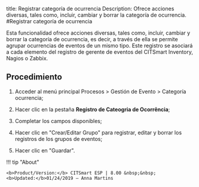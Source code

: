 title: Registrar categoría de ocurrencia
Description: Ofrece acciones diversas, tales como, incluir, cambiar y borrar la categoría de ocurrencia.
#Registrar categoría de ocurrencia


Esta funcionalidad ofrece acciones diversas, tales como, incluir, cambiar y
borrar la categoría de ocurrencia, es decir, a través de ella se permite agrupar
ocurrencias de eventos de un mismo tipo. Este registro se asociará a cada
elemento del registro de gerente de eventos del CITSmart Inventory, Nagios o
Zabbix.

Procedimiento
-----------------

1.  Acceder al menú principal Procesos \> Gestión de Evento \> Categoría
    ocurrencia;

2.  Hacer clic en la pestaña **Registro de Cateogria de Ocorrência**;

3.  Completar los campos disponibles;

4.  Hacer clic en "Crear/Editar Grupo" para registrar, editar y borrar los
    registros de los grupos de eventos;

5.  Hacer clic en "Guardar".



!!! tip "About"

    <b>Product/Version:</b> CITSmart ESP | 8.00 &nbsp;&nbsp;
    <b>Updated:</b>01/24/2019 – Anna Martins
